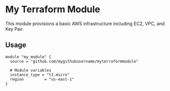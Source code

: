 # My Terraform Module

This module provisions a basic AWS infrastructure including EC2, VPC, and Key Pair.

## Usage

```hcl
module "my_module" {
  source = "github.com/mygithubusername/myterraformmodule"

  # Module variables
  instance_type = "t2.micro"
  region         = "us-east-1"
}

